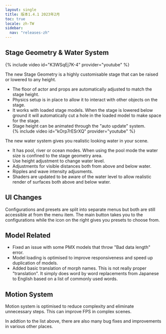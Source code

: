 ```yaml
---
layout: single
title: 版本1.4.1 2023年2月
toc: true
locale: zh-TW
sidebar:
  nav: "releases-zh"
---
```


## Stage Geometry & Water System
{% include video id="K3WSqEj7K-4" provider="youtube" %}

The new Stage Geometry is a highly customisable stage that can be raised or lowered to any height.
* The floor of actor and props are automatically adjusted to match the stage height.
* Physics setup is in place to allow it to interact with other objects on the stage.
* It works with loaded stage models. When the stage is lowered below ground it will automatically cut a hole in the loaded model to make space for the stage.
* Stage height can be animated through the "auto update" system.  
{% include video id="kOrp7rESrXQ" provider="youtube" %}

The new water system gives you realistic looking water in your scene.
* It has pool, river or ocean modes. When using the pool mode the water size is confined to the stage geometry area.
* Use height adjustment to change water level.
* Adjustments for visible distances both from above and below water.
* Ripples and wave intensity adjusments.
* Shaders are updated to be aware of the water level to allow realistic render of surfaces both above and below water.

## UI Changes
Configurations and presets are split into separate menus but both are still accessible at from the menu item. The main button takes you to the configurations while the icon on the right gives you presets to choose from.

## Model Related
* Fixed an issue with some PMX models that throw "Bad data length" error.
* Model loading is optimised to improve responsiveness and speed up duplication of models.
* Added basic translation of morph names. This is not really proper "translation". It simply does word by word replacements from Japanese to English based on a list of commonly used words.

## Motion System
Motion system is optimised to reduce complexity and eliminate unnecessary steps. This can improve FPS in complex scenes.

In addtion to the list above, there are also many bug fixes and improvements in various other places.